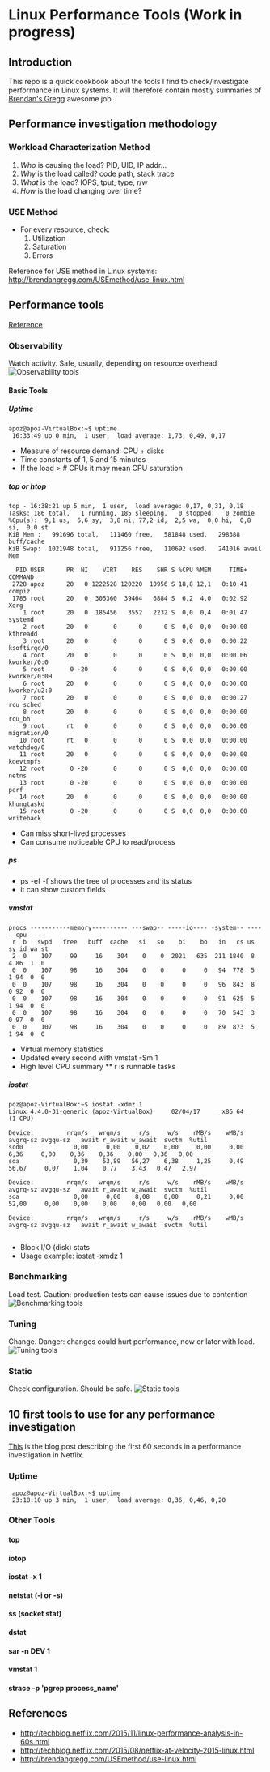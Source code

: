 # Linux Performance Tools (Work in progress)
## Introduction
This repo is a quick cookbook about the tools I find to check/investigate performance in Linux systems.  It will therefore contain mostly summaries of 
[Brendan's Gregg](https://brendangregg.com) awesome job.

## Performance investigation methodology
### Workload Characterization Method
1. *Who* is causing the load? PID, UID, IP addr...
2. *Why* is the load called? code path, stack trace
3. *What* is the load? IOPS, tput, type, r/w
4. *How* is the load changing over time?

### USE Method
* For every resource, check:
  1. Utilization
  2. Saturation
  3. Errors

Reference for USE method in Linux systems: http://brendangregg.com/USEmethod/use-linux.html

## Performance tools
[Reference](http://techblog.netflix.com/2015/08/netflix-at-velocity-2015-linux.html)
### Observability
Watch activity. Safe, usually, depending on resource overhead
![Observability tools](http://www.brendangregg.com/Perf/linux_observability_tools.png)
#### Basic Tools
##### Uptime
```
apoz@apoz-VirtualBox:~$ uptime
 16:33:49 up 0 min,  1 user,  load average: 1,73, 0,49, 0,17
 ```
* Measure of resource demand: CPU + disks
* Time constants of 1, 5 and 15 minutes
* If the load > # CPUs it may mean CPU saturation

##### top or htop
```
top - 16:38:21 up 5 min,  1 user,  load average: 0,17, 0,31, 0,18
Tasks: 186 total,   1 running, 185 sleeping,   0 stopped,   0 zombie
%Cpu(s):  9,1 us,  6,6 sy,  3,8 ni, 77,2 id,  2,5 wa,  0,0 hi,  0,8 si,  0,0 st
KiB Mem :   991696 total,   111460 free,   581848 used,   298388 buff/cache
KiB Swap:  1021948 total,   911256 free,   110692 used.   241016 avail Mem 

  PID USER      PR  NI    VIRT    RES    SHR S %CPU %MEM     TIME+ COMMAND      
 2728 apoz      20   0 1222528 120220  10956 S 18,8 12,1   0:10.41 compiz       
 1785 root      20   0  305360  39464   6884 S  6,2  4,0   0:02.92 Xorg         
    1 root      20   0  185456   3552   2232 S  0,0  0,4   0:01.47 systemd      
    2 root      20   0       0      0      0 S  0,0  0,0   0:00.00 kthreadd     
    3 root      20   0       0      0      0 S  0,0  0,0   0:00.22 ksoftirqd/0  
    4 root      20   0       0      0      0 S  0,0  0,0   0:00.06 kworker/0:0  
    5 root       0 -20       0      0      0 S  0,0  0,0   0:00.00 kworker/0:0H 
    6 root      20   0       0      0      0 S  0,0  0,0   0:00.00 kworker/u2:0 
    7 root      20   0       0      0      0 S  0,0  0,0   0:00.27 rcu_sched    
    8 root      20   0       0      0      0 S  0,0  0,0   0:00.00 rcu_bh       
    9 root      rt   0       0      0      0 S  0,0  0,0   0:00.00 migration/0  
   10 root      rt   0       0      0      0 S  0,0  0,0   0:00.00 watchdog/0   
   11 root      20   0       0      0      0 S  0,0  0,0   0:00.00 kdevtmpfs    
   12 root       0 -20       0      0      0 S  0,0  0,0   0:00.00 netns        
   13 root       0 -20       0      0      0 S  0,0  0,0   0:00.00 perf         
   14 root      20   0       0      0      0 S  0,0  0,0   0:00.00 khungtaskd   
   15 root       0 -20       0      0      0 S  0,0  0,0   0:00.00 writeback  
```
* Can miss short-lived processes
* Can consume noticeable CPU to read/process
##### ps
* ps -ef -f shows the tree of processes and its status
* it can show custom fields

##### vmstat
```apoz@apoz-VirtualBox:~$ vmstat -Sm 1
procs -----------memory---------- ---swap-- -----io---- -system-- ------cpu-----
 r  b   swpd   free   buff  cache   si   so    bi    bo   in   cs us sy id wa st
 2  0    107     99     16    304    0    0  2021   635  211 1840  8  4 86  1  0
 0  0    107     98     16    304    0    0     0     0   94  778  5  1 94  0  0
 0  0    107     98     16    304    0    0     0     0   96  843  8  0 92  0  0
 0  0    107     98     16    304    0    0     0     0   91  625  5  1 94  0  0
 0  0    107     98     16    304    0    0     0     0   70  543  3  0 97  0  0
 0  0    107     98     16    304    0    0     0     0   89  873  5  1 94  0  0
```
* Virtual memory statistics
* Updated every second with vmstat -Sm 1
* High level CPU summary
**  r is runnable tasks
##### iostat
```
poz@apoz-VirtualBox:~$ iostat -xdmz 1
Linux 4.4.0-31-generic (apoz-VirtualBox)     02/04/17     _x86_64_    (1 CPU)

Device:         rrqm/s   wrqm/s     r/s     w/s    rMB/s    wMB/s avgrq-sz avgqu-sz   await r_await w_await  svctm  %util
scd0              0,00     0,00    0,02    0,00     0,00     0,00     6,36     0,00    0,36    0,36    0,00   0,36   0,00
sda               0,39    53,89   56,27    6,38     1,25     0,49    56,67     0,07    1,04    0,77    3,43   0,47   2,97

Device:         rrqm/s   wrqm/s     r/s     w/s    rMB/s    wMB/s avgrq-sz avgqu-sz   await r_await w_await  svctm  %util
sda               0,00     0,00    8,08    0,00     0,21     0,00    52,00     0,00    0,00    0,00    0,00   0,00   0,00

Device:         rrqm/s   wrqm/s     r/s     w/s    rMB/s    wMB/s avgrq-sz avgqu-sz   await r_await w_await  svctm  %util


```
* Block I/O (disk) stats
* Usage example: iostat -xmdz 1


### Benchmarking
Load test. Caution: production tests can cause issues due to contention
![Benchmarking tools](http://www.brendangregg.com/Perf/linux_benchmarking_tools.png)
### Tuning
Change. Danger: changes could hurt performance, now or later with load.
![Tuning tools](http://www.brendangregg.com/Perf/linux_tuning_tools.png)
### Static
Check configuration. Should be safe.
![Static tools](http://www.brendangregg.com/Perf/linux_static_tools.png)

## 10 first tools to use for any performance investigation

[This](http://techblog.netflix.com/2015/11/linux-performance-analysis-in-60s.html) is the blog post describing the first 60 seconds in a 
performance investigation in Netflix.

### Uptime

```
 apoz@apoz-VirtualBox:~$ uptime
 23:18:10 up 3 min,  1 user,  load average: 0,36, 0,46, 0,20
```

### Other Tools
#### top
#### iotop
#### iostat -x 1
#### netstat  (-i    or -s)
#### ss (socket stat)
#### dstat
#### sar -n DEV 1
#### vmstat 1
#### strace -p 'pgrep process_name'


## References
* http://techblog.netflix.com/2015/11/linux-performance-analysis-in-60s.html
* http://techblog.netflix.com/2015/08/netflix-at-velocity-2015-linux.html
* http://brendangregg.com/USEmethod/use-linux.html

